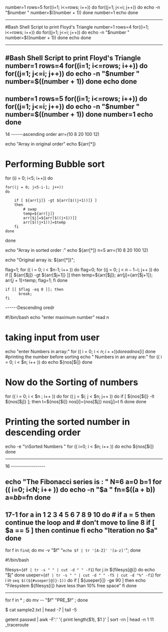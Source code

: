 number=1
rows=5
for((i=1; i<=rows; i++))
do
  for((j=1; j<=i; j++))
  do
    echo -n "$number "
    number=$((number + 1))
  done
  number=1
  echo
done

-----------------------------------------

#Bash Shell Script to print Floyd's Triangle
number=1
rows=4
for((i=1; i<=rows; i++))
do
  for((j=1; j<=i; j++))
  do
    echo -n "$number "
    number=$((number + 1))
  done
  echo
done

--------------------------------------------

#Bash Shell Script to print Floyd's Triangle
number=1
rows=4
for((i=1; i<=rows; i++))
do
  for((j=1; j<=i; j++))
  do
    echo -n "$number "
    number=$((number + 1))
  done
  echo
done
-----------------------------------
number=1
rows=5
for((i=1; i<=rows; i++))
do
  for((j=1; j<=i; j++))
  do
    echo -n "$number "
    number=$((number + 1))
  done
  number=1
  echo
done
------------------------------------------
14
------ascending order
arr=(10 8 20 100 12)

echo "Array in original order"
echo ${arr[*]}

# Performing Bubble sort 
for ((i = 0; i<5; i++))
do
    
    for((j = 0; j<5-i-1; j++))
    do
    
        if [ ${arr[j]} -gt ${arr[$((j+1))]} ]
        then
            # swap
            temp=${arr[j]}
            arr[$j]=${arr[$((j+1))]}  
            arr[$((j+1))]=$temp
        fi
    done
done

echo "Array in sorted order :"
echo ${arr[*]}
n=5
arr=(10 8 20 100 12) 

echo "Original array is: ${arr[*]}";

flag=1;
for (( i = 0; i < $n-1; i++ ))
do
    flag=0;
    for ((j = 0; j < $n-1-$i; j++ ))
    do
        if [[ ${arr[$j]} -gt ${arr[$j+1]} ]]
        then
            temp=${arr[$j]};
            arr[$j]=${arr[$j+1]};
            arr[$j+1]=$temp;
            flag=1;
        fi
    done

    if [[ $flag -eq 0 ]]; then
          break;
    fi
------Descending oredr

#!/bin/bash
echo "enter maximum number"
read n
# taking input from user
echo "enter  Numbers in array:"
for (( i = 0; i < $n; i++ ))
do
read nos[$i]
done
#printing the number before sorting
echo "  Numbers in an array are:"
for (( i = 0; i < $n; i++ ))
do
echo ${nos[$i]}
done
# Now do the Sorting of numbers
for (( i = 0; i < $n ; i++ ))
do
for (( j = $i; j < $n; j++ ))
do
if [ ${nos[$i]} -lt ${nos[$j]}  ]; then
t=${nos[$i]}
nos[$i]=${nos[$j]}
nos[$j]=$t
fi
done
done
# Printing the sorted number in descending order
echo -e "\nSorted Numbers "
for (( i=0; i < $n; i++ ))
do
echo ${nos[$i]}
done

---------------------------------------------------------------------------

16 -----------------


  
echo "The Fibonacci series is : "
N=6
a=0
b=1 
for (( i=0; i<N; i++ ))
do
    echo -n "$a "
    fn=$((a + b))
    a=$b
    b=$fn
done
--------------------------------
17-1
for a in 1 2 3 4 5 6 7 8 9 10
do
    # if a = 5 then continue the loop and
    # don't move to line 8
    if [ $a == 5 ]
    then
        continue
    fi
    echo "Iteration no $a"
done
-----------------------------------------------

for f in `find`; do mv -v "$f" "`echo $f | tr '[A-Z]' '[a-z]'`"; done

#!/bin/bash

filesys=(`df | tr -s " " | cut -d " " -f1`)
for j in ${filesys[@]}
do
        echo "$j"
done
useper=(`df | tr -s " " | cut -d " " -f5 | cut -d "%" -f1`)
for i in `seq $((${#useper[@]}-1))`
do
        if [ ${useper[i]} -ge 90 ]
        then
echo "Filesystem ${filesys[i]} have less than 10% free space"
fi
done


-----------------------


for f in * ; do mv -- "$f" "PRE_$f" ; done

$ cat sample2.txt | head -7 | tail -5



getent passwd | awk -F':' '{ print length($1), $1 }' | sort -rn | head -n 1
11 _traceroute
